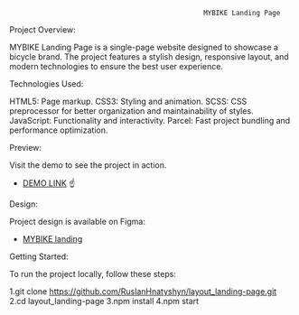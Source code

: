                                                     MYBIKE Landing Page

Project Overview:

MYBIKE Landing Page is a single-page website designed to showcase a bicycle brand. The project features a stylish design, responsive layout, and modern technologies to ensure the best user experience.


Technologies Used:

HTML5: Page markup.
CSS3: Styling and animation.
SCSS: CSS preprocessor for better organization and maintainability of styles.
JavaScript: Functionality and interactivity.
Parcel: Fast project bundling and performance optimization.


Preview:

Visit the demo to see the project in action.
- [DEMO LINK](https://RuslanHnatyshyn.github.io/layout_landing-page/)
                        ☝️


Design:

Project design is available on Figma:
- [MYBIKE landing](https://www.figma.com/file/NZQAIydtHo5QkINyGLHNcq/BIKE-New-Version?node-id=0%3A1)

Getting Started:

To run the project locally, follow these steps:

1.git clone https://github.com/RuslanHnatyshyn/layout_landing-page.git 
2.cd layout_landing-page
3.npm install
4.npm start


